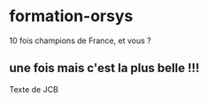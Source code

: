 # formation-orsys


10 fois champions de France, et vous ?

## une fois mais c'est la plus belle !!!

Texte de JCB

